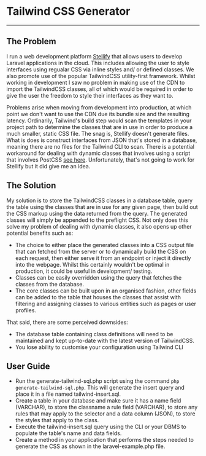 <h1>Tailwind CSS Generator</h1>

---

## The Problem

I run a web development platform [Stellify](https://stellisoft.com) that allows users to develop Laravel applications in the cloud. This includes allowing the user to style interfaces using regualar CSS via inline styles and/ or defined classes. We also promote use of the popular TailwindCSS utility-first framework. Whilst working in development I saw no problem in making use of the CDN to import the TailwindCSS classes, all of which would be required in order to give the user the freedom to style their interfaces as they want to. 

Problems arise when moving from development into production, at which point we don't want to use the CDN due its bundle size and the resulting latency. Ordinarily, Tailwind's build step would scan the templates in your project path to determine the classes that are in use in order to produce a much smaller, static CSS file. The snag is, Stellify doesn't generate files. What is does is construct interfaces from JSON that's stored in a database, meaning there are no files for the Tailwind CLI to scan. There is a potential workaround for dealing with dynamic classes that involves using a script that involves PostCSS [see here](https://github.com/tailwindlabs/tailwindcss/discussions/14636#discussioncomment-10895673). Unfortunately, that's not going to work for Stellify but it did give me an idea.

## The Solution

My solution is to store the TailwindCSS classes in a database table, query the table using the classes that are in use for any given page, then build out the CSS markup using the data returned from the query. The generated classes will simply be appended to the preflight CSS. Not only does this solve my problem of dealing with dynamic classes, it also opens up other potential benefits such as:

- The choice to either place the generated classes into a CSS output file that can fetched from the server or to dynamically build the CSS on each request, then either serve it from an endpoint or inject it directly into the webpage. Whilst this certainly wouldn't be optimal in production, it could be useful in development/ testing.
- Classes can be easily overridden using the query that fetches the classes from the database.
- The core classes can be built upon in an organised fashion, other fields can be added to the table that houses the classes that assist with filtering and assigning classes to various entities such as pages or user profiles.

That said, there are some perceived downsides:

- The database table containing class definitions will need to be maintained and kept up-to-date with the latest version of TailwindCSS.
- You lose ability to customise your configuration using Tailwind CLI

## User Guide

- Run the generate-tailwind-sql.php script using the command `php generate-tailwind-sql.php`. This will generate the insert query and place it in a file named tailwind-insert.sql.
- Create a table in your database and make sure it has a name field (VARCHAR), to store the classname a rule field (VARCHAR), to store any rules that may apply to the selector and a data column (JSON), to store the styles that apply to the class.
- Execute the tailwind-insert.sql query using the CLI or your DBMS to populate the table's name and data fields.
- Create a method in your application that performs the steps needed to generate the CSS as shown in the laravel-example.php file.
